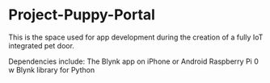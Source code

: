 # Project-Puppy-Portal
This is the space used for app development during the creation of a fully IoT integrated pet door.

Dependencies include:
The Blynk app on iPhone or Android 
Raspberry Pi 0 w
Blynk library for Python
